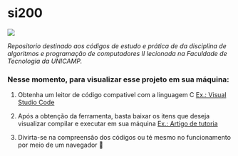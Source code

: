 # si200

<img src = https://img.shields.io/badge/Status-Em_andamento-yellow> 

_Repositorio destinado aos códigos de estudo e prática de da disciplina de algoritmos e programação de computadores II lecionada na Faculdade de Tecnologia da UNICAMP._

### Nesse momento, para visualizar esse projeto em sua máquina:
1. Obtenha um leitor de código compativel com a linguagem C [Ex.: Visual Studio Code](https://code.visualstudio.com)

2. Após a obtenção da ferramenta, basta baixar os itens que deseja visualizar compilar e executar em sua máquina [Ex.: Artigo de tutoria](https://github.com/Wolfterro/Projetos-em-C)

3. Divirta-se na compreensão dos códigos ou té mesmo no funcionamento por meio de um navegador &#129322;
